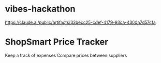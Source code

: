 # vibes-hackathon

https://claude.ai/public/artifacts/33becc25-cdef-4179-93ca-4300a7d57cfa


# ShopSmart Price Tracker
Keep a track of expenses
Compare prices between suppliers
